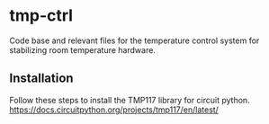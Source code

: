 # tmp-ctrl
Code base and relevant files for the temperature control system for stabilizing room temperature hardware.

## Installation

Follow these steps to install the TMP117 library for circuit python.
https://docs.circuitpython.org/projects/tmp117/en/latest/

